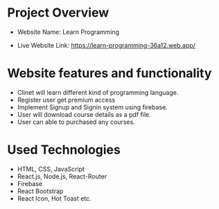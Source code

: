 # Project Overview

* Website Name: Learn Programming

* Live Website Link: https://learn-programming-36a12.web.app/

# Website features and functionality

* Clinet will learn different kind of programming language.
* Register user get premium access
* Implement Signup and Signin system using firebase.
* User will download course details as a pdf file.
* User can able to purchased any courses. 

# Used Technologies

* HTML, CSS, JavaScript
* React.js, Node.js, React-Router
* Firebase
* React Bootstrap
* React Icon, Hot Toast etc.